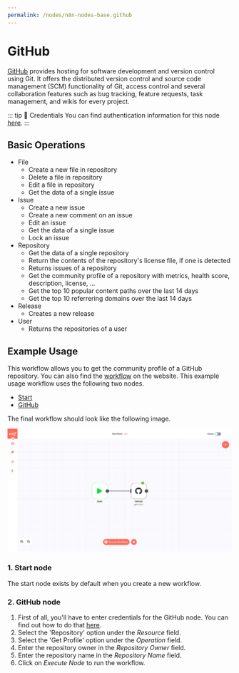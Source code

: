 ```yaml
---
permalink: /nodes/n8n-nodes-base.github
---
```


# GitHub

[GitHub](https://github.com/) provides hosting for software development and version control using Git. It offers the distributed version control and source code management (SCM) functionality of Git, access control and several collaboration features such as bug tracking, feature requests, task management, and wikis for every project.

::: tip 🔑 Credentials
You can find authentication information for this node [here](../../../credentials/Github/README.md).
:::

## Basic Operations

- File
    - Create a new file in repository
    - Delete a file in repository
    - Edit a file in repository
    - Get the data of a single issue
- Issue
	- Create a new issue
	- Create a new comment on an issue
	- Edit an issue
	- Get the data of a single issue
	- Lock an issue
- Repository
	- Get the data of a single repository
	- Return the contents of the repository's license file, if one is detected
	- Returns issues of a repository
	- Get the community profile of a repository with metrics, health score, description, license, ...
	- Get the top 10 popular content paths over the last 14 days
	- Get the top 10 referrering domains over the last 14 days
- Release
	- Creates a new release
- User
	- Returns the repositories of a user

## Example Usage

This workflow allows you to get the community profile of a GitHub repository. You can also find the [workflow](https://n8n.io/workflows/450) on the website. This example usage workflow uses the following two nodes.
- [Start](../../core-nodes/Start/README.md)
- [GitHub]()

The final workflow should look like the following image.

![A workflow with the GitHub node](./workflow.png)

### 1. Start node

The start node exists by default when you create a new workflow.

### 2. GitHub node

1. First of all, you'll have to enter credentials for the GitHub node. You can find out how to do that [here](../../../credentials/Github/README.md).
2. Select the 'Repository' option under the *Resource* field.
3. Select the 'Get Profile' option under the *Operation* field.
4. Enter the repository owner in the *Repository Owner* field.
5. Enter the repository name in the *Repository Name* field.
6. Click on *Execute Node* to run the workflow.

